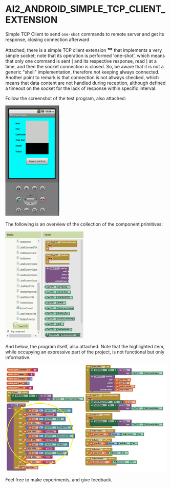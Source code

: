 # AI2_ANDROID_SIMPLE_TCP_CLIENT_EXTENSION
Simple TCP Client to send `one-shot` commands to remote server and get its response, closing connection afterward

Attached, there is a simple TCP client extension <img src="https://github.com/aluis-rcastro/AI2_ANDROID_SIMPLE_TCP_CLIENT_EXTENSION/blob/master/res/TCP.png" alt="" width="16" height="16"> that implements a very simple socket; note that its operation is performed 'one-shot', which means that only one command is sent ( and its respective response, read ) at a time, and then the socket connection is closed. So, be aware that it is not a generic "shell" implementation, therefore not keeping always connected. Another point to remark is that connection is not allways checked, which means that data content are not handled during reception, although defined a timeout on the socket for the lack of response within specific interval.

Follow the screenshot of the test program, also attached:

<img src="https://github.com/aluis-rcastro/AI2_ANDROID_SIMPLE_TCP_CLIENT_EXTENSION/blob/master/res/Mobile.png" alt="" width="168" height="344">

The following is an overview of the collection of the component primitives:

<img src="https://github.com/aluis-rcastro/AI2_ANDROID_SIMPLE_TCP_CLIENT_EXTENSION/blob/master/res/Components.png" alt="" width="244" height="333">

And below, the program itself, also attached. Note that the highlighted item, while occupying an expressive part of the project, is not functional but only informative.

<img src="https://github.com/aluis-rcastro/AI2_ANDROID_SIMPLE_TCP_CLIENT_EXTENSION/blob/master/res/Project.png" alt="" width="555" height="333">

Feel free to make experiments, and give feedback.

